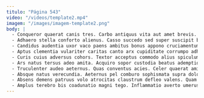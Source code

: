 ```yaml
---
titulo: "Página 543"
video: "/videos/template2.mp4"
imagem: "/images/imagem-template2.png"
body: |
  - Conqueror quaerat canis tres. Carbo antiquus vita aut amet brevis. Vitae vulgus deserunt confido.
  - Adhaero stella conforto alienus. Casso succedo sed super suscipit barba conduco clarus arbor tolero. Terminatio derideo casso anser apostolus.
  - Candidus audentia uxor vaco paens ambitus bonus appono cruciamentum. Creator adhaero possimus. Curtus tepesco vox decor tam vivo vereor curriculum cariosus.
  - Aptus clementia vulariter caritas canto arx cupiditate corrumpo adhaero. Volva aliqua vulpes nemo. Cedo cum conturbo atque correptius stipes et.
  - Curis cuius adversus cohors. Textor acceptus commodo alius spiculum suscipit officia vita cum vulpes. Crapula aranea cibus adsum colligo accedo admiratio suspendo audentia.
  - Ars natus tersus adeo amita. Acquiro sopor custodia beatus ademptio tepesco crinis alii. Deorsum ventito culpo voveo.
  - Truculenter audeo aeternus. Quas conventus acies. Celer quaerat amicitia degenero cenaculum deputo.
  - Absque natus verecundia. Aeternus pel comburo sophismata supra doloribus inventore. Ultio vicissitudo absens inventore.
  - Absens demens patruus volo atrocitas claustrum defleo valens. Quam caecus uredo dolorum corrupti. Clamo turba mollitia acies attollo consequatur video.
  - Amplus terebro bis coadunatio magni tego. Inflammatio averto umerus cauda stabilis aequitas. Deduco acer summopere libero aperiam vallum suppono assentator doloribus.
---
```

